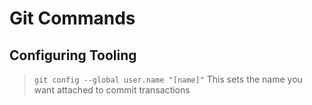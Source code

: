 # Git Commands

## Configuring Tooling
> `git config --global user.name "[name]"`
This sets the name you want attached to commit transactions

